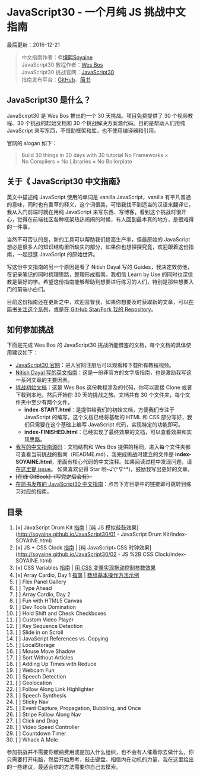 # JavaScript30 - 一个月纯 JS 挑战中文指南

最后更新：2016-12-21

> 中文指南作者：©[缉熙Soyaine](https://github.com/soyaine)  
> JavaScript30 教程作者：[Wes Bos](https://github.com/wesbos)    
> JavaScript30 挑战官网：[JavaScript30](https://javascript30.com)  
> 指南发布平台：[GitHub](https://github.com/soyaine/JavaScript30)、[简书](http://www.jianshu.com/notebooks/8509835/latest)

## JavaScript30 是什么？

JavaScirpt30 是 Wes Bos 推出的一个 30 天挑战。项目免费提供了 30 个视频教程、30 个挑战的起始文档和 30 个挑战解决方案源代码。目的是帮助人们用纯 JavaScript 来写东西，不借助框架和库，也不使用编译器和引用。

官网的 slogan 如下：
> Build 30 things in 30 days with 30  tutorial
> No Frameworks × No Compilers × No Libraries × No Boilerplate

## 关于《 JavaScript30 中文指南》

英文中描述纯 JavaScript 使用的单词是 vanilla JavaScript，vanilla 有平凡普通的意味，同时也有香草的释义，这个词很美，可惜我找不到适当的汉语来翻译它。我从入门前端时就在用纯 JavaScript 来写东西、写博客，看到这个挑战时很开心，觉得在前端社区各种框架热热闹闹的时候，有人回到最本真的地方，是很难得的一件事。

当然不可否认的是，新的工具可以帮助我们提高生产率，但最原始的 JavaScript 想必是很多人的知识结构里所缺失的部分，如果你也想探探究竟，欢迎跟着这份指南，一起逛逛 JavaScript 的原始世界。

写这份中文指南的另一个原因是看了 Nitish Dayal 写的 Guides，我决定效仿他，在记录笔记的同时梳理思路，整理形成指南。我相信 Learn by Use 的同时也深信教是最好的学。希望这份指南能够帮助到想要进行练习的人们，特别是那些想要入门的前端小白们。

目前这份指南还在更新之中，欢迎监督我，如果你想要及时获取新的文章，可以[在简书关注这个系列](http://www.jianshu.com/notebooks/8509835/latest)，或是[在 GitHub Star/Fork 我的 Repository](https://github.com/soyaine/JavaScript30)。

## 如何参加挑战

下面是完成 Wes Bos 的 JavaScript30 挑战所能借鉴的文档，每个文档的具体使用建议如下：

- [JavaScript30 官网](https://javascript30.com)：进入官网注册后可以观看和下载所有教程视频。
- [Nitish Dayal 写的英文指南](https://github.com/nitishdayal/JavaScript30/tree/master/exercises)：这是一份非官方的文字版指南，也是激励我写这一系列文章的主要因素。
- [挑战初始文档](https://github.com/wesbos/JavaScript30)：这是 Wes Bos 这份教程涉及的代码，你可以直接 Clone 或者下载到本地，然后开始你 30 天的挑战之旅。文档共有 30 个文件夹，每个文件夹中至少有两个文件。
	- **index-START.html**：是提供给我们的初始文档，方便我们专注于 JavaScript 的编写，这个文档已经将基础的 HTML 和 CSS 部分写好，我们只需要在这个基础上编写 JavaScript 代码，实现特定的功能即可。
	- **index-FINISHED.html**：已经实现了最终效果的文档，可以查看效果和实现思路。
- [我写的中文指南源码](https://github.com/soyaine/JavaScript30)：文档结构和 Wes Bos 提供的相同，进入每个文件夹都可查看当前挑战的指南（README.md），我完成挑战时建立的文件是 **index-SOYAINE.html**，里面有核心代码的中文注释。如果阅读过程中发现问题，请[在这里提 issue](https://github.com/soyaine/JavaScript30/issues)。  如果喜欢记得 Star 哟~♪(^∇^*)，鼓励我写出更好的文章。
- ~~[在线 GitBook]（写完之后会有）~~
- [在简书发布的 JavaScript30 中文指南](http://www.jianshu.com/p/23c4be7973d7)：点击下方目录中的链接即可跳转到练习对应的指南。   


## 目录

1. [x] JavaScript Drum Kit  [指南](https://github.com/soyaine/JavaScript30/tree/master/01%20-%20JavaScript%20Drum%20Kit) |  [纯 JS 模拟敲鼓效果](http://soyaine.github.io/JavaScript30/01 - JavaScript Drum Kit/index-SOYAINE.html)
2. [x] JS + CSS Clock [指南](https://github.com/soyaine/JavaScript30/tree/master/02%20-%20JS%20%2B%20CSS%20Clock) |  [纯 JavaScript+CSS 时钟效果](http://soyaine.github.io/JavaScript30/02 - JS %2B CSS Clock/index-SOYAINE.html)
3. [x] CSS Variables [指南](https://github.com/soyaine/JavaScript30/tree/master/03%20-%20CSS%20%Variables) |  [用 CSS 变量实现拖动控制参数效果](http://soyaine.github.io/JavaScript30/03%20-%20CSS%20Variables/index-SOYAINE.html)
4. [x] Array Cardio, Day 1 [指南](https://github.com/soyaine/JavaScript30/tree/master/04%20-%20Array%20Cardio%20Day%201) | [数组基本操作方法示例](http://soyaine.github.io/JavaScript30/tree/master/04%20-%20Array%20Cardio%20Day%201/index-SOYAINE.html)
5. [ ] Flex Panel Gallery
6. [ ] Type Ahead
7. [ ] Array Cardio, Day 2
8. [ ] Fun with HTML5 Canvas
9. [ ] Dev Tools Domination
10. [ ] Hold Shift and Check Checkboxes
11. [ ] Custom Video Player
12. [ ] Key Sequence Detection
13. [ ] Slide in on Scroll
14. [ ] JavaScript References vs. Copying
15. [ ] LocalStorage
16. [ ] Mouse Move Shadow
17. [ ] Sort Without Articles
18. [ ] Adding Up Times with Reduce
19. [ ] Webcam Fun
20. [ ] Speech Detection
21. [ ] Geolocation
22. [ ] Follow Along Link Highlighter
23. [ ] Speech Synthesis
24. [ ] Sticky Nav
25. [ ] Event Capture, Propagation, Bubbling, and Once
26. [ ] Stripe Follow Along Nav
27. [ ] Click and Drag
28. [ ] Video Speed Controller
29. [ ] Countdown Timer
30. [ ] Whack A Mole

参加挑战并不需要你缴纳费用或是加入什么组织，也不会有人催着你去做什么，你只需要打开电脑，然后开始思考、敲击键盘。相信内在动机的力量，我在这里给出的一些建议，最适合你的方法需要你自己去摸索。